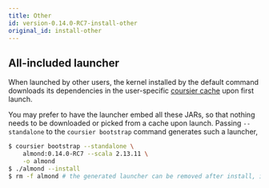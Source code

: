 ```yaml
---
title: Other
id: version-0.14.0-RC7-install-other
original_id: install-other
---
```


## All-included launcher

When launched by other users, the kernel installed by the default command
downloads its dependencies in the user-specific [coursier cache](https://get-coursier.io/docs/cache.html#location)
upon first launch.

You may prefer to have the launcher embed all these JARs,
so that nothing needs to be downloaded or picked from a cache upon launch. Passing
`--standalone` to the `coursier bootstrap` command generates such a launcher,
```bash
$ coursier bootstrap --standalone \
    almond:0.14.0-RC7 --scala 2.13.11 \
    -o almond
$ ./almond --install
$ rm -f almond # the generated launcher can be removed after install, it copied itself in the kernel installation directory
```

